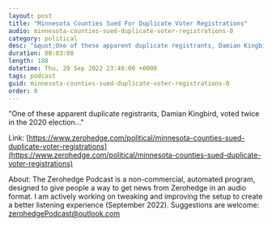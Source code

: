 ```yaml
---
layout: post
title: "Minnesota Counties Sued For Duplicate Voter Registrations"
audio: minnesota-counties-sued-duplicate-voter-registrations-0
category: political
desc: "&quot;One of these apparent duplicate registrants, Damian Kingbird, voted twice in the 2020 election...&quot;"
duration: 00:03:08
length: 188
datetime: Thu, 29 Sep 2022 23:40:00 +0000
tags: podcast
guid: minnesota-counties-sued-duplicate-voter-registrations-0
order: 0
---
```

&quot;One of these apparent duplicate registrants, Damian Kingbird, voted twice in the 2020 election...&quot;

Link: [https://www.zerohedge.com/political/minnesota-counties-sued-duplicate-voter-registrations](https://www.zerohedge.com/political/minnesota-counties-sued-duplicate-voter-registrations)

About: The Zerohedge Podcast is a non-commercial, automated program, designed to give people a way to get news from Zerohedge in an audio format.  I am actively working on tweaking and improving the setup to create a better listening experience (September 2022).  Suggestions are welcome: [zerohedgePodcast@outlook.com](mailto:zerohedgePodcast@outlook.com)